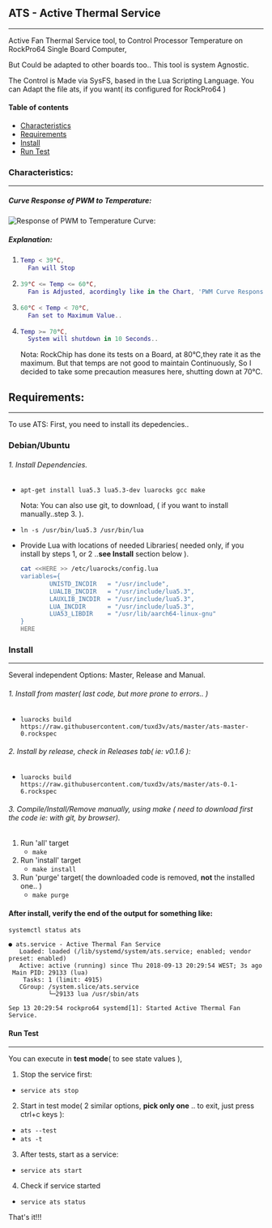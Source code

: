 ## ATS - Active Thermal Service
---
Active Fan Thermal Service tool, to Control Processor Temperature on RockPro64 Single Board Computer,

But Could be adapted to other boards too..
This tool is system Agnostic.

The Control is Made via SysFS, based in the Lua Scripting Language.
You can Adapt the file ats, if you want( its configured  for RockPro64 )


#### Table of contents
* [Characteristics](#characteristics)
* [Requirements](#requirements)
* [Install](#install)
* [Run Test](#run-test)


### Characteristics:
----
#####  Curve Response of PWM to Temperature:

![Response of PWM to Temperature Curve:](https://github.com/tuxd3v/ats/blob/master/docs/PWM_curve_response_3.png)

##### Explanation:
    
1. ```lua
   Temp < 39°C,
     Fan will Stop
   ```
2. ```lua
   39°C <= Temp <= 60°C,
     Fan is Adjusted, acordingly like in the Chart, 'PWM Curve Response'
   ```
3. ```lua
   60°C < Temp < 70°C,
     Fan set to Maximum Value..
4. ```lua
   Temp >= 70°C,
     System will shutdown in 10 Seconds..
   ```
	Nota:
	RockChip has done its tests on a Board, at 80°C,they rate it as the maximum.
	But that temps are not good to maintain Continuously,
	So I decided to take some precaution measures here, shutting down at 70°C.



## Requirements:
----
To use ATS: First, you need to install its depedencies..

### Debian/Ubuntu

###### 1. Install Dependencies.
 * `apt-get install lua5.3 lua5.3-dev luarocks gcc make`
 
	Nota:
	You can also use git, to download, ( if you want to install manually..step 3. ).

 * `ln -s /usr/bin/lua5.3 /usr/bin/lua`

 * Provide Lua with locations of needed Libraries( needed only, if you install by steps 1, or 2 ..**see Install** section below ).
   ```sh
   cat <<HERE >> /etc/luarocks/config.lua
   variables={
           UNISTD_INCDIR   = "/usr/include",
           LUALIB_INCDIR   = "/usr/include/lua5.3",
           LAUXLIB_INCDIR  = "/usr/include/lua5.3",
           LUA_INCDIR      = "/usr/include/lua5.3",
           LUA53_LIBDIR    = "/usr/lib/aarch64-linux-gnu"
   }
   HERE
   ```

### Install
----
Several independent Options: Master, Release and Manual.

###### 1. Install from master( last code, but more prone to errors.. )
 * `luarocks build  https://raw.githubusercontent.com/tuxd3v/ats/master/ats-master-0.rockspec`

###### 2. Install by release, check in Releases tab( ie: v0.1.6 ):
 * `luarocks build  https://raw.githubusercontent.com/tuxd3v/ats/master/ats-0.1-6.rockspec`

###### 3. Compile/Install/Remove manually, using make ( need to download first the code ie: with git, by browser).
 1. Run 'all' target
    *  `make`
 2. Run 'install' target
    * `make install`
 3. Run 'purge' target( the downloaded code is removed, **not** the installed one.. )
    * `make purge`

#### After install, verify the end of the output for something like:
	systemctl status ats

	● ats.service - Active Thermal Fan Service
	   Loaded: loaded (/lib/systemd/system/ats.service; enabled; vendor preset: enabled)
	   Active: active (running) since Thu 2018-09-13 20:29:54 WEST; 3s ago
	 Main PID: 29133 (lua)
		Tasks: 1 (limit: 4915)
	   CGroup: /system.slice/ats.service
		       └─29133 lua /usr/sbin/ats

	Sep 13 20:29:54 rockpro64 systemd[1]: Started Active Thermal Fan Service.

#### Run Test
----
You can execute in **test mode**( to see state values ),

1. Stop the service first:
 * `service ats stop`
2. Start in test mode( 2 similar options, **pick only one** .. to exit, just press ctrl+c keys ):
 * `ats --test`
 * `ats -t`
3. After tests, start as a service:
 * `service ats start`
4. Check if service started
 * `service ats status`



That's it!!!

